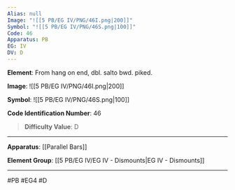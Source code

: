 ```yaml
---
Alias: null
Image: "![[5 PB/EG IV/PNG/46I.png|200]]"
Symbol: "![[5 PB/EG IV/PNG/46S.png|100]]"
Code: 46
Apparatus: PB
EG: IV
DV: D
---
```

**Element**: From hang on end, dbl. salto bwd. piked.

**Image**:
![[5 PB/EG IV/PNG/46I.png|200]]

**Symbol**:
![[5 PB/EG IV/PNG/46S.png|100]]

**Code Identification Number**: 46

>**Difficulty Value**: D

___
**Apparatus**: [[Parallel Bars]]

**Element Group**: [[5 PB/EG IV/EG IV - Dismounts|EG IV - Dismounts]]
___
#PB #EG4 #D
